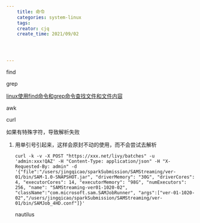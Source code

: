 ```yaml
---
    title: 命令
    categories: system-linux
    tags:
    creator: cjq
    create_time: 2021/09/02




---
```


find



grep

[linux使用find命令和grep命令查找文件和文件内容](https://www.huaweicloud.com/articles/ea6b3b0030ff441a87033810832c4440.html)



awk



curl

如果有特殊字符，导致解析失败

1. 用单引号引起来，这样会原封不动的使用，而不会尝试去解析

   ```
   curl -k -v -X POST "https://xxx.net/livy/batches" -u 'admin:xxx!QAZ' -H "Content-Type: application/json" -H "X-Requested-By: admin" -d '{"file":"/users/jingqicao/sparkSubmission/SAMStreaming/ver-01/bin/SAM-1.0-SNAPSHOT.jar", "driverMemory": "30G", "driverCores": 4, "executorCores": 14, "executorMemory": "98G", "numExecutors": 256, "name": "SAMStreaming-ver01-1020-02", "className":"com.microsoft.sam.SAMJobRunner", "args":["ver-01-1020-02","/users/jingqicao/sparkSubmission/SAMStreaming/ver-01/bin/SAMJob_4HD.conf"]}'
   ```


   nautilus
